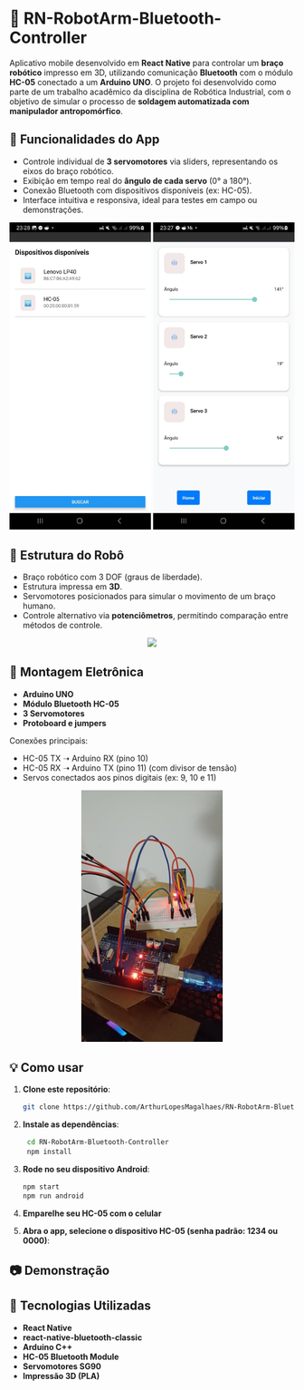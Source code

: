 # 🤖 RN-RobotArm-Bluetooth-Controller

Aplicativo mobile desenvolvido em **React Native** para controlar um **braço robótico** impresso em 3D, utilizando comunicação **Bluetooth** com o módulo **HC-05** conectado a um **Arduino UNO**. O projeto foi desenvolvido como parte de um trabalho acadêmico da disciplina de Robótica Industrial, com o objetivo de simular o processo de **soldagem automatizada com manipulador antropomórfico**.

## 📱 Funcionalidades do App

- Controle individual de **3 servomotores** via sliders, representando os eixos do braço robótico.
- Exibição em tempo real do **ângulo de cada servo** (0° a 180°).
- Conexão Bluetooth com dispositivos disponíveis (ex: HC-05).
- Interface intuitiva e responsiva, ideal para testes em campo ou demonstrações.

<p align="center">
 
  <img src="https://github.com/ArthurLopesMagalhaes/RN-RobotArm-Bluetooth-Controller/blob/main/screen2.jpeg?raw=true" width="250" />
  <img src="https://github.com/ArthurLopesMagalhaes/RN-RobotArm-Bluetooth-Controller/blob/main/screen1.jpeg?raw=true" width="250" />
</p>

## 🤖 Estrutura do Robô

- Braço robótico com 3 DOF (graus de liberdade).
- Estrutura impressa em **3D**.
- Servomotores posicionados para simular o movimento de um braço humano.
- Controle alternativo via **potenciômetros**, permitindo comparação entre métodos de controle.

<p align="center">
  <img src="https://github.com/ArthurLopesMagalhaes/RN-RobotArm-Bluetooth-Controller/blob/main/assets/screenshots/robot_arm.png" width="300" />
</p>

## 🔌 Montagem Eletrônica

- **Arduino UNO**
- **Módulo Bluetooth HC-05**
- **3 Servomotores**
- **Protoboard e jumpers**

Conexões principais:

- HC-05 TX ➝ Arduino RX (pino 10)
- HC-05 RX ➝ Arduino TX (pino 11) (com divisor de tensão)
- Servos conectados aos pinos digitais (ex: 9, 10 e 11)

<p align="center">
   <img src="https://github.com/ArthurLopesMagalhaes/RN-RobotArm-Bluetooth-Controller/blob/main/arduino.jpeg?raw=true" width="250" />
</p>

## 💡 Como usar

1. **Clone este repositório**:
   ```bash
   git clone https://github.com/ArthurLopesMagalhaes/RN-RobotArm-Bluetooth-Controller.git
   ```
2. **Instale as dependências**:
   ```bash
    cd RN-RobotArm-Bluetooth-Controller
    npm install
   ```
3. **Rode no seu dispositivo Android**:

   ```bash
   npm start
   npm run android
   ```

4. **Emparelhe seu HC-05 com o celular**

5. **Abra o app, selecione o dispositivo HC-05 (senha padrão: 1234 ou 0000)**:

## 📷 Demonstração

## 🧠 Tecnologias Utilizadas

- **React Native**
- **react-native-bluetooth-classic**
- **Arduino C++**
- **HC-05 Bluetooth Module**
- **Servomotores SG90**
- **Impressão 3D (PLA)**
